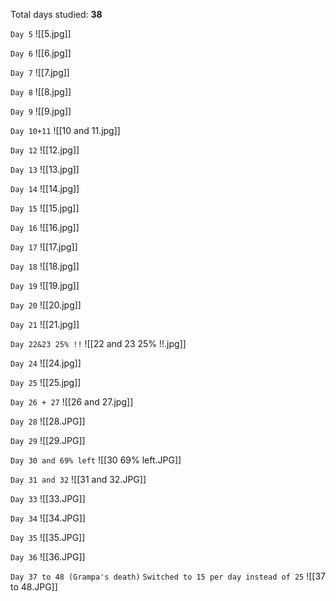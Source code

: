 Total days studied:		**38**

`Day 5`
![[5.jpg]]

`Day 6`
![[6.jpg]]

`Day 7`
![[7.jpg]]

`Day 8`
![[8.jpg]]

`Day 9`
![[9.jpg]]

`Day 10+11`
![[10 and 11.jpg]]

`Day 12`
![[12.jpg]]

`Day 13`
![[13.jpg]]

`Day 14`
![[14.jpg]]

`Day 15`
![[15.jpg]]

`Day 16`
![[16.jpg]]

`Day 17`
![[17.jpg]]

`Day 18`
![[18.jpg]]

`Day 19`
![[19.jpg]]

`Day 20`
![[20.jpg]]

`Day 21`
![[21.jpg]]

`Day 22&23 25% !!`
![[22 and 23 25% !!.jpg]]

`Day 24`
![[24.jpg]]

`Day 25`
![[25.jpg]]

`Day 26 + 27`
![[26 and 27.jpg]]

`Day 28`
![[28.JPG]]

`Day 29`
![[29.JPG]]

`Day 30 and 69% left`
![[30 69% left.JPG]]

`Day 31 and 32`
![[31 and 32.JPG]]

`Day 33`
![[33.JPG]]

`Day 34`
![[34.JPG]]

`Day 35`
![[35.JPG]]

`Day 36`
![[36.JPG]]

`Day 37 to 48 (Grampa's death)`
`Switched to 15 per day instead of 25`
![[37 to 48.JPG]]